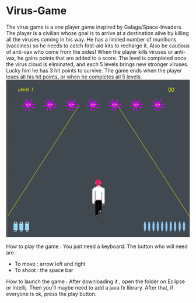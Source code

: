 # Virus-Game

The virus game is a one player game inspired by Galaga/Space-Invaders. The player is a
civilian whose goal is to arrive at a destination alive by killing all the viruses coming in his way.
He has a limited number of munitions (vaccines) so he needs to catch first-aid kits to recharge
it.
Also be cautious of anti-vax who come from the sides!
When the player kills viruses or anti-vax, he gains points that are added to a score.
The level is completed once the virus cloud is eliminated, and each 5 levels brings new stronger
viruses. Lucky him he has 3 hit points to survive.
The game ends when the player loses all his hit points, or when he completes all 5 levels.
![Alt text](https://github.com/nelly-lam/Virus-Game/blob/main/image%20level%201.png)

How to play the game : 
You just need a keyboard. The button who will need are : 
 - To move : arrow left and right
 - To shoot : the space bar 


How to launch the game : 
After downloading it , open the folder on Eclipse or Intellij.
Then you'll maybe need to add a java fx library. 
After that, if everyone is ok, press the play button. 
